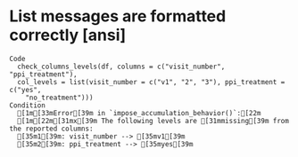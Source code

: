 # List messages are formatted correctly [ansi]

    Code
      check_columns_levels(df, columns = c("visit_number", "ppi_treatment"),
      col_levels = list(visit_number = c("v1", "2", "3"), ppi_treatment = c("yes",
        "no_treatment")))
    Condition
      [1m[33mError[39m in `impose_accumulation_behavior()`:[22m
      [1m[22m[31mx[39m The following levels are [31mmissing[39m from the reported columns:
      [35m1[39m: visit_number --> [35mv1[39m
      [35m2[39m: ppi_treatment --> [35myes[39m


